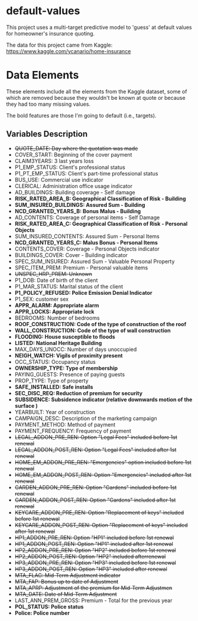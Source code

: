 # default-values
This project uses a multi-target predictive model to 'guess' at default values for homeowner's insurance quoting.

The data for this project came from Kaggle: https://www.kaggle.com/ycanario/home-insurance

# Data Elements
These elements include all the elements from the Kaggle dataset, some of which are removed because they wouldn't be known at quote or because they had too many missing values.

The bold features are those I'm going to default (i.e., targets).

## Variables Description
* ~~QUOTE_DATE: Day where the quotation was made~~
* COVER_START: Beginning of the cover payment
* CLAIM3YEARS: 3 last years loss
* P1_EMP_STATUS: Client's professional status
* P1_PT_EMP_STATUS: Client's part-time professional status
* BUS_USE: Commercial use indicator
* CLERICAL: Administration office usage indicator
* AD_BUILDINGS: Building coverage - Self damage
* **RISK_RATED_AREA_B: Geographical Classification of Risk - Building**
* **SUM_INSURED_BUILDINGS: Assured Sum - Building**
* **NCD_GRANTED_YEARS_B: Bonus Malus - Building**
* AD_CONTENTS: Coverage of personal items - Self Damage
* **RISK_RATED_AREA_C: Geographical Classification of Risk - Personal Objects**
* SUM_INSURED_CONTENTS: Assured Sum - Personal Items
* **NCD_GRANTED_YEARS_C: Malus Bonus - Personal Items**
* CONTENTS_COVER: Coverage - Personal Objects indicator
* BUILDINGS_COVER: Cover - Building indicator
* SPEC_SUM_INSURED: Assured Sum - Valuable Personal Property
* SPEC_ITEM_PREM: Premium - Personal valuable items
* ~~UNSPEC_HRP_PREM: Unknown~~
* P1_DOB: Date of birth of the client
* P1_MAR_STATUS: Marital status of the client
* **P1_POLICY_REFUSED: Police Emission Denial Indicator**
* P1_SEX: customer sex
* **APPR_ALARM: Appropriate alarm**
* **APPR_LOCKS: Appropriate lock**
* BEDROOMS: Number of bedrooms
* **ROOF_CONSTRUCTION: Code of the type of construction of the roof**
* **WALL_CONSTRUCTION: Code of the type of wall construction**
* **FLOODING: House susceptible to floods**
* **LISTED: National Heritage Building**
* MAX_DAYS_UNOCC: Number of days unoccupied
* **NEIGH_WATCH: Vigils of proximity present**
* OCC_STATUS: Occupancy status
* **OWNERSHIP_TYPE: Type of membership**
* PAYING_GUESTS: Presence of paying guests
* PROP_TYPE: Type of property
* **SAFE_INSTALLED: Safe installs**
* **SEC_DISC_REQ: Reduction of premium for security**
* **SUBSIDENCE: Subsidence indicator (relative downwards motion of the surface )**
* YEARBUILT: Year of construction
* CAMPAIGN_DESC: Description of the marketing campaign
* PAYMENT_METHOD: Method of payment
* PAYMENT_FREQUENCY: Frequency of payment
* ~~LEGAL_ADDON_PRE_REN: Option "Legal Fees" included before 1st renewal~~
* ~~LEGAL_ADDON_POST_REN: Option "Legal Fees" included after 1st renewal~~
* ~~HOME_EM_ADDON_PRE_REN: "Emergencies" option included before 1st renewal~~
* ~~HOME_EM_ADDON_POST_REN: Option "Emergencies" included after 1st renewal~~
* ~~GARDEN_ADDON_PRE_REN: Option "Gardens" included before 1st renewal~~
* ~~GARDEN_ADDON_POST_REN: Option "Gardens" included after 1st renewal~~
* ~~KEYCARE_ADDON_PRE_REN: Option "Replacement of keys" included before 1st renewal~~
* ~~KEYCARE_ADDON_POST_REN: Option "Replacement of keys" included after 1st renewal~~
* ~~HP1_ADDON_PRE_REN: Option "HP1" included before 1st renewal~~
* ~~HP1_ADDON_POST_REN: Option "HP1" included after 1st renewal~~
* ~~HP2_ADDON_PRE_REN: Option "HP2" included before 1st renewal~~
* ~~HP2_ADDON_POST_REN: Option "HP2" included afterrenewal~~
* ~~HP3_ADDON_PRE_REN: Option "HP3" included before 1st renewal~~
* ~~HP3_ADDON_POST_REN: Option "HP3" included after renewal~~
* ~~MTA_FLAG: Mid-Term Adjustment indicator~~
* ~~MTA_FAP: Bonus up to date of Adjustment~~
* ~~MTA_APRP: Adjustment of the premium for Mid-Term Adjustmen~~
* ~~MTA_DATE: Date of Mid-Term Adjustment~~
* LAST_ANN_PREM_GROSS: Premium - Total for the previous year
* **POL_STATUS: Police status**
* **Police: Police number**
